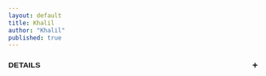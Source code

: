 ```yaml
---
layout: default
title: Khalil
author: "Khalil"
published: true
---
```


<style>
  details {
    border: none;
    padding: 0;
    margin-bottom: 1em;
    font-family: sans-serif;
  }

  summary {
    display: flex;
    justify-content: space-between;
    align-items: center;
    list-style: none;
    cursor: pointer;
    font-weight: bold;
    font-size: 1.1em;
    padding: 0.5em 0;
  }

  summary::marker {
    display: none;
  }

  summary::after {
    content: "+";
    font-size: 1.2em;
    transition: transform 0.2s;
  }

  details[open] summary::after {
    content: "–";
  }

  .details-content {
    padding-top: 0.5em;
    font-size: 0.95em;
    line-height: 1.5;
    color: #444;
  }
</style>

<details>
  <summary><span>DETAILS</span></summary>
  <div class="details-content">
    This is the product description. You can put anything here like size, material, care instructions, or unique features of the product.
  </div>
</details>